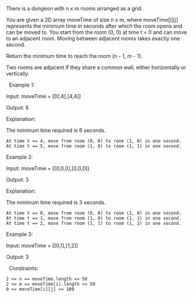 There is a dungeon with n x m rooms arranged as a grid.

You are given a 2D array moveTime of size n x m, where moveTime[i][j] represents the minimum time in seconds after which the room opens and can be moved to. You start from the room (0, 0) at time t = 0 and can move to an adjacent room. Moving between adjacent rooms takes exactly one second.

Return the minimum time to reach the room (n - 1, m - 1).

Two rooms are adjacent if they share a common wall, either horizontally or vertically.

 
Example 1:


Input: moveTime = [[0,4],[4,4]]

Output: 6

Explanation:

The minimum time required is 6 seconds.


	At time t == 4, move from room (0, 0) to room (1, 0) in one second.
	At time t == 5, move from room (1, 0) to room (1, 1) in one second.



Example 2:


Input: moveTime = [[0,0,0],[0,0,0]]

Output: 3

Explanation:

The minimum time required is 3 seconds.


	At time t == 0, move from room (0, 0) to room (1, 0) in one second.
	At time t == 1, move from room (1, 0) to room (1, 1) in one second.
	At time t == 2, move from room (1, 1) to room (1, 2) in one second.



Example 3:


Input: moveTime = [[0,1],[1,2]]

Output: 3


 
Constraints:


	2 <= n == moveTime.length <= 50
	2 <= m == moveTime[i].length <= 50
	0 <= moveTime[i][j] <= 109

